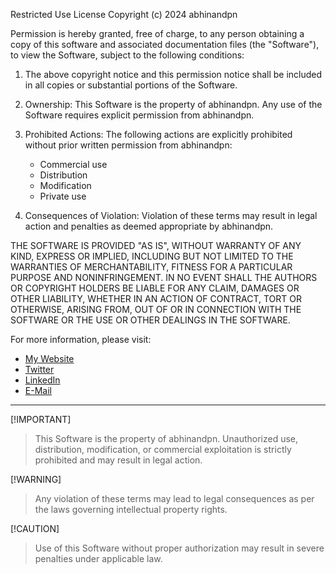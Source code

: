 Restricted Use License
Copyright (c) 2024 abhinandpn

Permission is hereby granted, free of charge, to any person obtaining a copy of this software and associated documentation files (the "Software"), to view the Software, subject to the following conditions:

1. The above copyright notice and this permission notice shall be included in all copies or substantial portions of the Software.
   
2. Ownership: This Software is the property of abhinandpn. Any use of the Software requires explicit permission from abhinandpn.

3. Prohibited Actions: The following actions are explicitly prohibited without prior written permission from abhinandpn:
   - Commercial use
   - Distribution
   - Modification
   - Private use
   
4. Consequences of Violation: Violation of these terms may result in legal action and penalties as deemed appropriate by abhinandpn.

THE SOFTWARE IS PROVIDED "AS IS", WITHOUT WARRANTY OF ANY KIND, EXPRESS OR IMPLIED, INCLUDING BUT NOT LIMITED TO THE WARRANTIES OF MERCHANTABILITY, FITNESS FOR A PARTICULAR PURPOSE AND NONINFRINGEMENT. IN NO EVENT SHALL THE AUTHORS OR COPYRIGHT HOLDERS BE LIABLE FOR ANY CLAIM, DAMAGES OR OTHER LIABILITY, WHETHER IN AN ACTION OF CONTRACT, TORT OR OTHERWISE, ARISING FROM, OUT OF OR IN CONNECTION WITH THE SOFTWARE OR THE USE OR OTHER DEALINGS IN THE SOFTWARE.

For more information, please visit:
- [My Website](https://abhinandpn.netlify.app/)
- [Twitter](https://x.com/abhinand_p_n)
- [LinkedIn](www.linkedin.com/in/abhinandpn)
- [E-Mail](dev.abhinandpn@gmail.com)

---

[!IMPORTANT]
> This Software is the property of abhinandpn. Unauthorized use, distribution, modification, or commercial exploitation is strictly prohibited and may result in legal action.

[!WARNING]
> Any violation of these terms may lead to legal consequences as per the laws governing intellectual property rights.

[!CAUTION]
> Use of this Software without proper authorization may result in severe penalties under applicable law.
